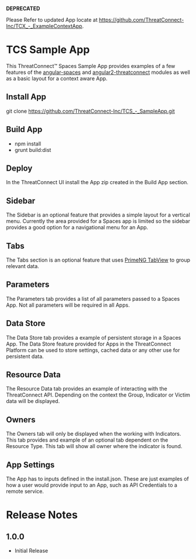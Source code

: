 **DEPRECATED**

Please Refer to updated App locate at https://github.com/ThreatConnect-Inc/TCX_-_ExampleContextApp.

# TCS Sample App

This ThreatConnect&trade; Spaces Sample App provides examples of a few features of the [angular-spaces](https://github.com/ThreatConnect-Inc/angular2-spaces) and [angular2-threatconnect](https://github.com/ThreatConnect-Inc/angular2-threatconnect) modules as well as a basic layout for a context aware App.

## Install App
git clone https://github.com/ThreatConnect-Inc/TCS_-_SampleApp.git

## Build App
+ npm install
+ grunt build:dist

## Deploy
In the ThreatConnect UI install the App zip created in the Build App section.

## Sidebar
The Sidebar is an optional feature that provides a simple layout for a vertical menu.  Currently the area provided for a Spaces app is limited so the sidebar provides a good option for a navigational menu for an App.

## Tabs
The Tabs section is an optional feature that uses [PrimeNG TabView](http://www.primefaces.org/primeng/#/tabview) to group relevant data.

## Parameters
The Parameters tab provides a list of all parameters passed to a Spaces App.  Not all parameters will be required in all Apps.

## Data Store
The Data Store tab provides a example of persistent storage in a Spaces App.  The Data Store feature provided for Apps in the ThreatConnect Platform can be used to store settings, cached data or any other use for persistent data.

## Resource Data
The Resource Data tab provides an example of interacting with the ThreatConnect API.  Depending on the context the Group, Indicator or Victim data will be displayed.

## Owners
The Owners tab will only be displayed when the working with Indicators.  This tab provides and example of an optional tab dependent on the Resource Type.  This tab will show all owner where the indicator is found.

## App Settings
The App has to inputs defined in the install.json.  These are just examples of how a user would provide input to an App, such as API Credentials to a remote service.

# Release Notes

## 1.0.0
+ Initial Release
